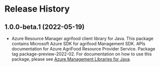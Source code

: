 # Release History

## 1.0.0-beta.1 (2022-05-19)

- Azure Resource Manager agrifood client library for Java. This package contains Microsoft Azure SDK for agrifood Management SDK. APIs documentation for Azure AgriFood Resource Provider Service. Package tag package-preview-2022-02. For documentation on how to use this package, please see [Azure Management Libraries for Java](https://aka.ms/azsdk/java/mgmt).
